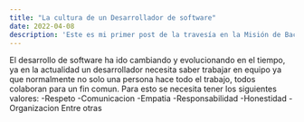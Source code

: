 ```yaml
---
title: "La cultura de un Desarrollador de software"
date: 2022-04-08
description: 'Este es mi primer post de la travesía en la Misión de Backend con Node JS de Launch X.'
---
```


El desarrollo de software ha ido cambiando y evolucionando en el tiempo, ya en la actualidad un desarrollador necesita saber trabajar en equipo ya que normalmente no solo una persona  hace todo el trabajo, todos colaboran para un fin comun.
Para esto se necesita tener los siguientes valores:
-Respeto
-Comunicacion
-Empatia
-Responsabilidad
-Honestidad
-Organizacion
Entre otras
